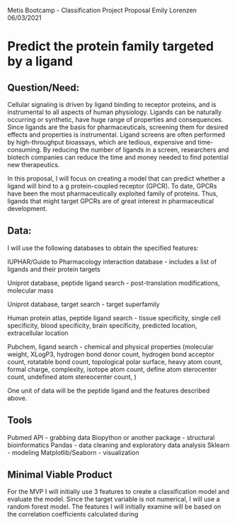 Metis Bootcamp - Classification Project Proposal
Emily Lorenzen
06/03/2021

# Predict the protein family targeted by a ligand 

## **Question/Need:**
Cellular signaling is driven by ligand binding to receptor proteins, and is instrumental to all aspects of human physiology. Ligands can be naturally occurring or synthetic, have huge range of properties and consequences. Since ligands are the basis for pharmaceuticals, screening them for desired effects and properties is instrumental. Ligand screens are often performed by high-throughput bioassays, which are tedious, expensive and time-consuming. By reducing the number of ligands in a screen, researchers and biotech companies can reduce the time and money needed to find potential new therapeutics.

In this proposal, I will focus on creating a model that can predict whether a ligand will bind to a g protein-coupled receptor (GPCR). To date, GPCRs have been the most pharmaceutically exploited family of proteins. Thus, ligands that might target GPCRs are of great interest in pharmaceutical development. 

 
## **Data:**
I will use the following databases to obtain the specified features: 

IUPHAR/Guide to Pharmacology interaction database - includes a list of ligands and their protein targets 

Uniprot database, peptide ligand search - post-translation modifications, molecular mass

Uniprot database, target search - target superfamily 

Human protein atlas, peptide ligand search - tissue specificity, single cell specificity, blood specificity, brain specificity, predicted location, extracellular location

Pubchem, ligand search - chemical and physical properties (molecular weight, XLogP3, hydrogen bond donor count, hydrogen bond acceptor count, rotatable bond count, topological polar surface, heavy atom count, formal charge, complexity, isotope atom count, define atom sterocenter count, undefined atom stereocenter count, )

One unit of data will be the peptide ligand and the features described above. 

## **Tools**
Pubmed API - grabbing data
Biopython or another package - structural bioinformatics 
Pandas - data cleaning and exploratory data analysis
Sklearn - modeling
Matplotlib/Seaborn - visualization

## **Minimal Viable Product**
For the MVP I will initially use 3 features to create a classification model and evaluate the model. Since the target variable is not numerical,  I will use a random forest model. The features I will initially examine will be based on the correlation coefficients calculated during 
